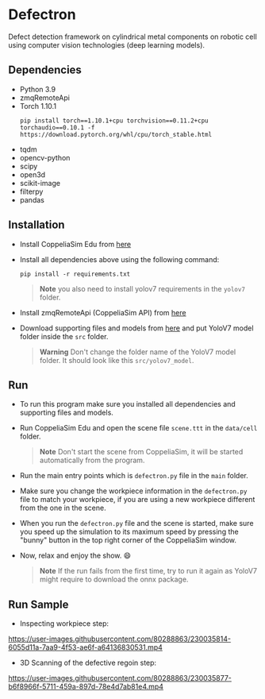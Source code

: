 # Defectron
Defect detection framework on cylindrical metal components on robotic cell using computer vision technologies (deep learning models).

## Dependencies
- Python 3.9
- zmqRemoteApi
- Torch 1.10.1
  ```batch
  pip install torch==1.10.1+cpu torchvision==0.11.2+cpu torchaudio==0.10.1 -f https://download.pytorch.org/whl/cpu/torch_stable.html
  ```
- tqdm
- opencv-python
- scipy
- open3d
- scikit-image
- filterpy
- pandas

## Installation
- Install CoppeliaSim Edu from [here](https://www.coppeliarobotics.com/downloads.html)
- Install all dependencies above using the following command:
  ```batch
  pip install -r requirements.txt
  ```
  > **Note**
  > you also need to install yolov7 requirements in the `yolov7` folder.

- Install zmqRemoteApi (CoppeliaSim API) from [here](https://github.com/CoppeliaRobotics/zmqRemoteApi.git)
- Download supporting files and models from [here](https://drive.google.com/file/d/1nUyOOTvOTajbFAaojP_rhz6TH5PhsBEh/view?usp=share_link) and put YoloV7 model folder inside the `src` folder. 
  > **Warning**
  > Don't change the folder name of the YoloV7 model folder.
  > It should look like this `src/yolov7_model`.

## Run
- To run this program make sure you installed all dependencies and supporting files and models.
- Run CoppeliaSim Edu and open the scene file `scene.ttt` in the `data/cell` folder.
  > **Note**
  > Don't start the scene from CoppeliaSim, it will be started automatically from the program.

- Run the main entry points which is `defectron.py` file in the `main` folder.
- Make sure you change the workpiece information in the `defectron.py` file to match your workpiece, if you are using a new workpiece different from the one in the scene.
- When you run the `defectron.py` file and the scene is started, make sure you speed up the simulation to its maximum speed by pressing the "bunny" button in the top right corner of the CoppeliaSim window.
- Now, relax and enjoy the show. :smile:
  > **Note**
  > If the run fails from the first time, try to run it again as YoloV7 might require to download the onnx package.

## Run Sample

- Inspecting workpiece step:


https://user-images.githubusercontent.com/80288863/230035814-6055d11a-7aa9-4f53-ae6f-a64136830531.mp4



- 3D Scanning of the defective regoin step:

https://user-images.githubusercontent.com/80288863/230035877-b6f8966f-5711-459a-897d-78e4d7ab81e4.mp4



